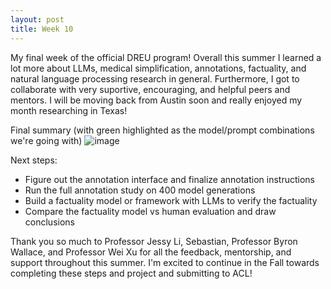 ```yaml
---
layout: post
title: Week 10
---
```

My final week of the official DREU program!
Overall this summer I learned a lot more about LLMs, medical simplification, annotations, factuality, and natural language processing research in general. Furthermore, I got to collaborate with very suportive, encouraging, and helpful peers and mentors. I will be moving back from Austin soon and really enjoyed my month researching in Texas!

Final summary (with green highlighted as the model/prompt combinations we're going with)
![image](https://github.com/lilywchen/lilywchendreu.github.io/assets/48391794/e142d1e2-e961-41ba-bb4a-8ff967ef8415)


Next steps:
- Figure out the annotation interface and finalize annotation instructions
- Run the full annotation study on 400 model generations
- Build a factuality model or framework with LLMs to verify the factuality
- Compare the factuality model vs human evaluation and draw conclusions

Thank you so much to Professor Jessy Li, Sebastian, Professor Byron Wallace, and Professor Wei Xu for all the feedback, mentorship, and support throughout this summer. I'm excited to continue in the Fall towards completing these steps and project and submitting to ACL!
